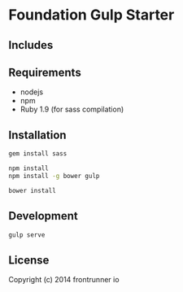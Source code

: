 # Foundation Gulp Starter

## Includes

## Requirements

- nodejs
- npm
- Ruby 1.9 (for sass compilation)

## Installation

```bash
gem install sass

npm install
npm install -g bower gulp

bower install
```

## Development

```bash
gulp serve
```

## License

Copyright (c) 2014 frontrunner io

